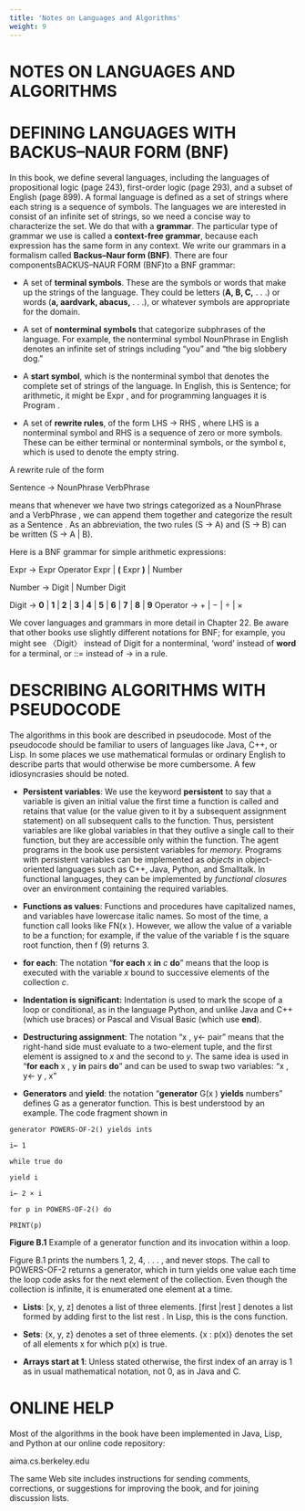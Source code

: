 ```yaml
---
title: 'Notes on Languages and Algorithms'
weight: 9
---
```


# NOTES ON LANGUAGES AND ALGORITHMS

# DEFINING LANGUAGES WITH BACKUS–NAUR FORM (BNF)

In this book, we define several languages, including the languages of propositional logic (page 243), first-order logic (page 293), and a subset of English (page 899). A formal language is defined as a set of strings where each string is a sequence of symbols. The languages we are interested in consist of an infinite set of strings, so we need a concise way to characterize the set. We do that with a **grammar**. The particular type of grammar we use is called a **context-free grammar**, because each expression has the same form in any context. We write our grammars in a formalism called **Backus–Naur form (BNF)**. There are four componentsBACKUS–NAUR FORM (BNF)to a BNF grammar:

- A set of **terminal symbols**. These are the symbols or words that make up the strings of the language. They could be letters (**A, B, C,** . . .) or words (**a, aardvark, abacus,** . . .), or whatever symbols are appropriate for the domain.

- A set of **nonterminal symbols** that categorize subphrases of the language. For example, the nonterminal symbol NounPhrase in English denotes an infinite set of strings including “you” and “the big slobbery dog.”

- A **start symbol**, which is the nonterminal symbol that denotes the complete set of strings of the language. In English, this is Sentence; for arithmetic, it might be Expr , and for programming languages it is Program .

- A set of **rewrite rules**, of the form LHS → RHS , where LHS is a nonterminal symbol and RHS is a sequence of zero or more symbols. These can be either terminal or nonterminal symbols, or the symbol ε, which is used to denote the empty string.

A rewrite rule of the form

Sentence → NounPhrase VerbPhrase

means that whenever we have two strings categorized as a NounPhrase and a VerbPhrase , we can append them together and categorize the result as a Sentence . As an abbreviation, the two rules (S → A) and (S → B) can be written (S → A | B).


Here is a BNF grammar for simple arithmetic expressions:

Expr → Expr Operator Expr | **(** Expr **)** | Number

Number → Digit | Number Digit

Digit → **0** | **1** | **2** | **3** | **4** | **5** | **6** | **7** | **8** | **9** 
Operator → + | − | ÷ | ×

We cover languages and grammars in more detail in Chapter 22. Be aware that other books use slightly different notations for BNF; for example, you might see 〈Digit〉 instead of Digit for a nonterminal, ‘word’ instead of **word** for a terminal, or ::= instead of → in a rule.

# DESCRIBING ALGORITHMS WITH PSEUDOCODE

The algorithms in this book are described in pseudocode. Most of the pseudocode should be familiar to users of languages like Java, C++, or Lisp. In some places we use mathematical formulas or ordinary English to describe parts that would otherwise be more cumbersome. A few idiosyncrasies should be noted.

- **Persistent variables**: We use the keyword **persistent** to say that a variable is given an initial value the first time a function is called and retains that value (or the value given to it by a subsequent assignment statement) on all subsequent calls to the function. Thus, persistent variables are like global variables in that they outlive a single call to their function, but they are accessible only within the function. The agent programs in the book use persistent variables for _memory._ Programs with persistent variables can be implemented as _objects_ in object-oriented languages such as C++, Java, Python, and Smalltalk. In functional languages, they can be implemented by _functional closures_ over an environment containing the required variables.

- **Functions as values**: Functions and procedures have capitalized names, and variables have lowercase italic names. So most of the time, a function call looks like FN(x ). However, we allow the value of a variable to be a function; for example, if the value of the variable f is the square root function, then f (9) returns 3.

- **for each**: The notation “**for each** x **in** _c_ **do**” means that the loop is executed with the variable _x_ bound to successive elements of the collection _c_.

- **Indentation is significant:** Indentation is used to mark the scope of a loop or conditional, as in the language Python, and unlike Java and C++ (which use braces) or Pascal and Visual Basic (which use **end**).

- **Destructuring assignment**: The notation “x , y← pair” means that the right-hand side must evaluate to a two-element tuple, and the first element is assigned to _x_ and the second to _y_. The same idea is used in “**for each** x , y **in** pairs **do**” and can be used to swap two variables: “x , y← y , x”

- **Generators** and **yield**: the notation “**generator** G(x ) **yields** numbers” defines G as a generator function. This is best understood by an example. The code fragment shown in  

```
generator POWERS-OF-2() yields ints 

i← 1 

while true do

yield i

i← 2 × i

for p in POWERS-OF-2() do

PRINT(p)
```
**Figure B.1** Example of a generator function and its invocation within a loop.

Figure B.1 prints the numbers 1, 2, 4, . . . , and never stops. The call to POWERS-OF-2 returns a generator, which in turn yields one value each time the loop code asks for the next element of the collection. Even though the collection is infinite, it is enumerated one element at a time.

- **Lists**: [x, y, z] denotes a list of three elements. [first |rest ] denotes a list formed by adding first to the list rest . In Lisp, this is the cons function.

- **Sets**: {x, y, z} denotes a set of three elements. {x : p(x)} denotes the set of all elements x for which p(x) is true.

- **Arrays start at 1**: Unless stated otherwise, the first index of an array is 1 as in usual mathematical notation, not 0, as in Java and C.

# ONLINE HELP

Most of the algorithms in the book have been implemented in Java, Lisp, and Python at our online code repository:

aima.cs.berkeley.edu

The same Web site includes instructions for sending comments, corrections, or suggestions for improving the book, and for joining discussion lists.